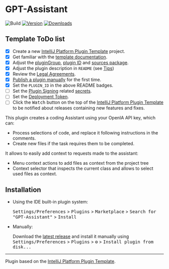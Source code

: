 # GPT-Assistant

![Build](https://github.com/Feddericokz/GPT-Assistant/workflows/Build/badge.svg)
[![Version](https://img.shields.io/jetbrains/plugin/v/com.github.feddericokz.gptassistant.svg)](https://plugins.jetbrains.com/plugin/com.github.feddericokz.gptassistant)
[![Downloads](https://img.shields.io/jetbrains/plugin/d/com.github.feddericokz.gptassistant.svg)](https://plugins.jetbrains.com/plugin/com.github.feddericokz.gptassistant)

## Template ToDo list
- [x] Create a new [IntelliJ Platform Plugin Template][template] project.
- [x] Get familiar with the [template documentation][template].
- [x] Adjust the [pluginGroup](./gradle.properties), [plugin ID](./src/main/resources/META-INF/plugin.xml) and [sources package](./src/main/kotlin).
- [x] Adjust the plugin description in `README` (see [Tips][docs:plugin-description])
- [x] Review the [Legal Agreements](https://plugins.jetbrains.com/docs/marketplace/legal-agreements.html?from=IJPluginTemplate).
- [x] [Publish a plugin manually](https://plugins.jetbrains.com/docs/intellij/publishing-plugin.html?from=IJPluginTemplate) for the first time.
- [x] Set the `PLUGIN_ID` in the above README badges.
- [ ] Set the [Plugin Signing](https://plugins.jetbrains.com/docs/intellij/plugin-signing.html?from=IJPluginTemplate) related [secrets](https://github.com/JetBrains/intellij-platform-plugin-template#environment-variables).
- [ ] Set the [Deployment Token](https://plugins.jetbrains.com/docs/marketplace/plugin-upload.html?from=IJPluginTemplate).
- [ ] Click the <kbd>Watch</kbd> button on the top of the [IntelliJ Platform Plugin Template][template] to be notified about releases containing new features and fixes.

<!-- Plugin description -->
This plugin creates a coding Assistant using your OpenIA API key, which can:
* Process selections of code, and replace it following instructions in the comments.
* Create new files if the task requires them to be completed.

It allows to easily add context to requests made to the assistant:
* Menu context actions to add files as context from the project tree
* Context selector that inspects the current class and allows to select used files as context.
<!-- Plugin description end -->

## Installation

- Using the IDE built-in plugin system:
  
  <kbd>Settings/Preferences</kbd> > <kbd>Plugins</kbd> > <kbd>Marketplace</kbd> > <kbd>Search for "GPT-Assistant"</kbd> >
  <kbd>Install</kbd>
  
- Manually:

  Download the [latest release](https://github.com/Feddericokz/GPT-Assistant/releases/latest) and install it manually using
  <kbd>Settings/Preferences</kbd> > <kbd>Plugins</kbd> > <kbd>⚙️</kbd> > <kbd>Install plugin from disk...</kbd>


---
Plugin based on the [IntelliJ Platform Plugin Template][template].

[template]: https://github.com/JetBrains/intellij-platform-plugin-template
[docs:plugin-description]: https://plugins.jetbrains.com/docs/intellij/plugin-user-experience.html#plugin-description-and-presentation
